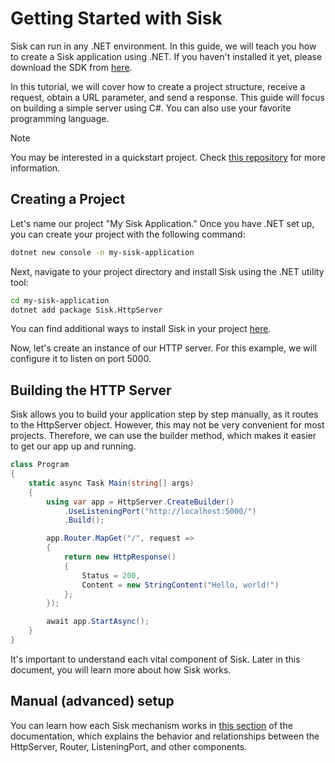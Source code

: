 # Getting Started with Sisk

Sisk can run in any .NET environment. In this guide, we will teach you how to create a Sisk application using .NET. If you haven't installed it yet, please download the SDK from [here](https://dotnet.microsoft.com/en-us/download/dotnet/7.0).

In this tutorial, we will cover how to create a project structure, receive a request, obtain a URL parameter, and send a response. This guide will focus on building a simple server using C#. You can also use your favorite programming language.

> [!NOTE]
> You may be interested in a quickstart project. Check [this repository](https://github.com/sisk-http/quickstart) for more information.

## Creating a Project

Let's name our project "My Sisk Application." Once you have .NET set up, you can create your project with the following command:

```bash
dotnet new console -n my-sisk-application
```

Next, navigate to your project directory and install Sisk using the .NET utility tool:

```bash
cd my-sisk-application
dotnet add package Sisk.HttpServer
```

You can find additional ways to install Sisk in your project [here](https://www.nuget.org/packages/Sisk.HttpServer/).

Now, let's create an instance of our HTTP server. For this example, we will configure it to listen on port 5000.

## Building the HTTP Server

Sisk allows you to build your application step by step manually, as it routes to the HttpServer object. However, this may not be very convenient for most projects. Therefore, we can use the builder method, which makes it easier to get our app up and running.

```csharp
class Program
{
    static async Task Main(string[] args)
    {
        using var app = HttpServer.CreateBuilder()
            .UseListeningPort("http://localhost:5000/")
            .Build();

        app.Router.MapGet("/", request =>
        {
            return new HttpResponse()
            {
                Status = 200,
                Content = new StringContent("Hello, world!")
            };
        });

        await app.StartAsync();
    }
}
```

It's important to understand each vital component of Sisk. Later in this document, you will learn more about how Sisk works.

## Manual (advanced) setup

You can learn how each Sisk mechanism works in [this section](/docs/advanced/manual-setup) of the documentation, which explains the behavior and relationships between the HttpServer, Router, ListeningPort, and other components.